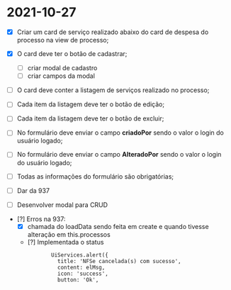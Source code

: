 # 2021-10-27
- [x] Criar um card de serviço realizado abaixo do card de despesa do processo na view de processo;
- [x] O card deve ter o botão de cadastrar;
  - [ ] criar modal de cadastro
  - [ ] criar campos da modal
- [ ] O card deve conter a listagem de serviços realizado no processo;
- [ ] Cada item da listagem deve ter o botão de edição;
- [ ] Cada item da listagem deve ter o botão de excluir;
- [ ] No formulário deve enviar o campo **criadoPor** sendo o valor o login do usuário logado;
- [ ] No formulário deve enviar o campo **AlteradoPor** sendo o valor o login do usuário logado;
- [ ] Todas as informações do formulário são obrigatórias;
- [ ] Dar da 937

- [ ] Desenvolver modal para CRUD

- [?] Erros na 937:
  - [x] chamada do loadData sendo feita em create e quando tivesse alteração em this.processos
  - [?] Implementada o status


```
              UiServices.alert({
                title: 'NFSe cancelada(s) com sucesso',
                content: elMsg,
                icon: 'success',
                button: 'Ok',
```